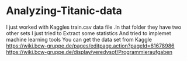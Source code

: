 # Analyzing-Titanic-data
I just worked with Kaggles train.csv data file .In that folder they have two other sets
I just tried to Extract some statistics 
And tried to implemet machine learning tools
You can get the data set from Kaggle
https://wiki.bcw-gruppe.de/pages/editpage.action?pageId=61678986
https://wiki.bcw-gruppe.de/display/veredvsof/Programmieraufgaben
